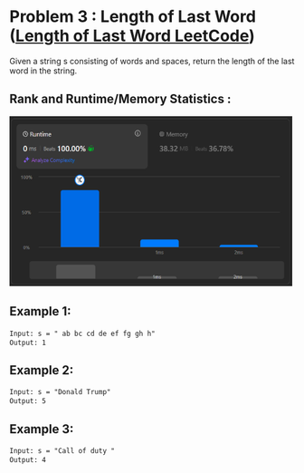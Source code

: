 # Problem 3 : Length of Last Word ([Length of Last Word LeetCode](https://leetcode.com/problems/length-of-last-word/description/))

Given a string s consisting of words and spaces, return the length of the last word in the string.

## Rank and Runtime/Memory Statistics :  

<img src="../../assets/LengthOfTheLastWord.png" alt="Runtime and Memory Statistics" width="500" height="300"/>

## Example 1:

    Input: s = " ab bc cd de ef fg gh h"
    Output: 1

## Example 2:

    Input: s = "Donald Trump"
    Output: 5

## Example 3:

    Input: s = "Call of duty "
    Output: 4